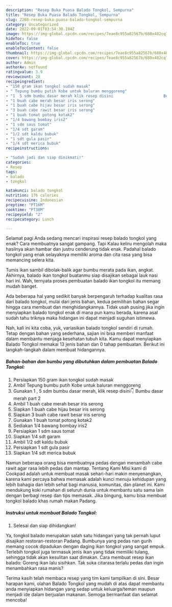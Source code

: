```yaml
---
description: "Resep Buka Puasa Balado Tongkol, Sempurna"
title: "Resep Buka Puasa Balado Tongkol, Sempurna"
slug: 2208-resep-buka-puasa-balado-tongkol-sempurna
category: Uncategorized
date: 2022-09-01T03:54:30.194Z
image: https://img-global.cpcdn.com/recipes/7eae8c955a82567b/680x482cq70/balado-tongkol-foto-resep-utama.jpg
hideToc: false
enableToc: true
enableTocContent: false
thumbnail: https://img-global.cpcdn.com/recipes/7eae8c955a82567b/680x482cq70/balado-tongkol-foto-resep-utama.jpg
cover: https://img-global.cpcdn.com/recipes/7eae8c955a82567b/680x482cq70/balado-tongkol-foto-resep-utama.jpg
author: Admin
authorAv: notfound
ratingvalue: 3.9
reviewcount: 20
recipeingredient:
- "150 gram ikan tongkol sudah masak"
- " Tepung bumbu putih Kobe untuk baluran menggoreng"
- "1  5 sdm bumbu dasar merah klik resep disini                      Bumbu dasar merah part 2"
- "1 buah cabe merah besar iris serong"
- "1 buah cabe hijau besar iris serong"
- "3 buah cabe rawit besar iris serong"
- "1 buah tomat potong kotak2"
- "1/4 bawang bombay iris2"
- "1 sdm saus tomat"
- "1/4 sdt garam"
- "1/2 sdt kaldu bubuk"
- "1 sdt gula pasir"
- "1/4 sdt merica bubuk"
recipeinstructions:

- "Sudah jadi dan siap dinikmati!"
categories:
- Resep
tags:
- balado
- tongkol

katakunci: balado tongkol 
nutrition: 176 calories
recipecuisine: Indonesian
preptime: "PT16M"
cooktime: "PT38M"
recipeyield: "2"
recipecategory: Lunch

---
```



Selamat pagi Anda sedang mencari inspirasi resep balado tongkol yang enak? Cara membuatnya sangat gampang. Tapi Kalau keliru mengolah maka hasilnya akan hambar dan justru cenderung tidak enak. Padahal balado tongkol yang enak selayaknya memiliki aroma dan cita rasa yang bisa memancing selera kita.


Tumis ikan sambil dibolak-balik agar bumbu merata pada ikan, angkat. Akhirnya, balado ikan tongkol buatanmu siap disajikan sebagai lauk nasi hari ini. Wah, ternyata proses pembuatan balado ikan tongkol itu memang mudah banget.

Ada beberapa hal yang sedikit banyak berpengaruh terhadap kualitas rasa dari balado tongkol, mulai dari jenis bahan, kedua pemilihan bahan segar hingga cara membuat dan menghidangkannya. Tidak usah pusing jika ingin menyiapkan balado tongkol enak di mana pun kamu berada, karena asal sudah tahu triknya maka hidangan ini dapat menjadi suguhan istimewa.


Nah, kali ini kita coba, yuk, variasikan balado tongkol sendiri di rumah. Tetap dengan bahan yang sederhana, sajian ini bisa memberi manfaat dalam membantu menjaga kesehatan tubuh kita. Kamu dapat menyiapkan Balado Tongkol memakai 13 jenis bahan dan 0 tahap pembuatan. Berikut ini langkah-langkah dalam membuat hidangannya.

<!--inarticleads1-->

##### Bahan-bahan dan bumbu yang dibutuhkan dalam pembuatan Balado Tongkol:

1. Persiapkan 150 gram ikan tongkol sudah masak
1. Ambil  Tepung bumbu putih Kobe untuk baluran menggoreng
1. Gunakan 1 , 5 sdm bumbu dasar merah, klik resep disini👇                      Bumbu dasar merah part 2
1. Ambil 1 buah cabe merah besar iris serong
1. Siapkan 1 buah cabe hijau besar iris serong
1. Siapkan 3 buah cabe rawit besar iris serong
1. Gunakan 1 buah tomat potong kotak2
1. Sediakan 1/4 bawang bombay iris2
1. Persiapkan 1 sdm saus tomat
1. Siapkan 1/4 sdt garam
1. Ambil 1/2 sdt kaldu bubuk
1. Persiapkan 1 sdt gula pasir
1. Siapkan 1/4 sdt merica bubuk


Namun beberapa orang bisa membuatnya pedas dengan menambah cabe rawit agar rasa lebih pedas dan mantap. Tentang Kami Misi kami di Cookpad adalah untuk membuat masak sehari-hari makin menyenangkan, karena kami percaya bahwa memasak adalah kunci menuju kehidupan yang lebih bahagia dan lebih sehat bagi manusia, komunitas, dan planet ini. Kami mendukung koki rumahan di seluruh dunia untuk membantu satu sama lain dengan berbagi resep dan tips memasak. Jika bingung, kamu bisa membuat tongkol balado khas rumah makan Padang. 

<!--inarticleads2-->

##### Instruksi untuk membuat Balado Tongkol:


1. Selesai dan siap dihidangkan!

Ya, tongkol balado merupakan salah satu hidangan yang tak pernah luput disajikan restoran-restoran Padang. Bumbunya yang pedas nan gurih memang cocok dipadukan dengan daging ikan tongkol yang sangat empuk. Terlebih tongkol juga termasuk jenis ikan yang tidak memiliki tulang, sehingga tidak akan kesulitan saat dimakan. Cara membuat resep ikan balado: Goreng ikan lalu sisihkan. Tak suka citarasa terlalu pedas dan ingin menambahkan rasa manis? 

Terima kasih telah membaca resep yang tim kami tampilkan di sini. Besar harapan kami, olahan Balado Tongkol yang mudah di atas dapat membantu anda menyiapkan hidangan yang sedap untuk keluarga/teman maupun menjadi ide dalam berjualan makanan. Semoga bermanfaat dan selamat mencoba!

